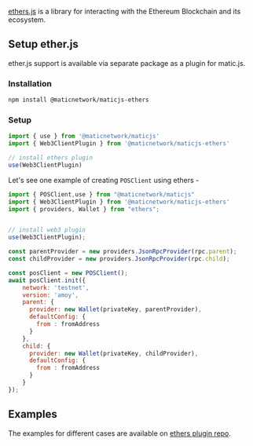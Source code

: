 <!--
---
comments: true
---
-->

[ethers.js](https://docs.ethers.io/) is a library for interacting with the Ethereum Blockchain and its ecosystem.

## Setup ether.js

ether.js support is available via separate package as a plugin for matic.js.

### Installation

```sh
npm install @maticnetwork/maticjs-ethers
```

### Setup

```js
import { use } from '@maticnetwork/maticjs'
import { Web3ClientPlugin } from '@maticnetwork/maticjs-ethers'

// install ethers plugin
use(Web3ClientPlugin)
```

Let's see one example of creating `POSClient` using ethers -

```js
import { POSClient,use } from "@maticnetwork/maticjs"
import { Web3ClientPlugin } from '@maticnetwork/maticjs-ethers'
import { providers, Wallet } from "ethers";


// install web3 plugin
use(Web3ClientPlugin);

const parentProvider = new providers.JsonRpcProvider(rpc.parent);
const childProvider = new providers.JsonRpcProvider(rpc.child);

const posClient = new POSClient();
await posClient.init({
    network: 'testnet',
    version: 'amoy',
    parent: {
      provider: new Wallet(privateKey, parentProvider),
      defaultConfig: {
        from : fromAddress
      }
    },
    child: {
      provider: new Wallet(privateKey, childProvider),
      defaultConfig: {
        from : fromAddress
      }
    }
});
```

## Examples

The examples for different cases are available on [ethers plugin repo](https://github.com/maticnetwork/maticjs-ethers).
